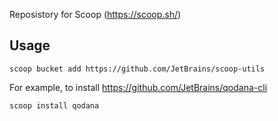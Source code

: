 Reposistory for Scoop (https://scoop.sh/)

## Usage

```
scoop bucket add https://github.com/JetBrains/scoop-utils
```

For example, to install https://github.com/JetBrains/qodana-cli

```
scoop install qodana
```
